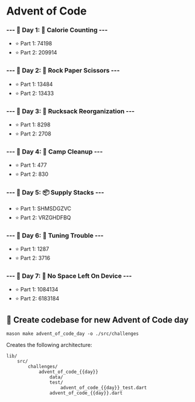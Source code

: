 # Advent of Code

### --- 📆 Day 1: 🍫 Calorie Counting ---
- ⭐️ Part 1: 74198
- ⭐️ Part 2: 209914
### --- 📆 Day 2: 🖖 Rock Paper Scissors ---
- ⭐️ Part 1: 13484
- ⭐️ Part 2: 13433

### --- 📆 Day 3: 🎒 Rucksack Reorganization ---
- ⭐️ Part 1: 8298
- ⭐️ Part 2: 2708

### --- 📆 Day 4: 🧹 Camp Cleanup ---
- ⭐️ Part 1: 477
- ⭐️ Part 2: 830

### --- 📆 Day 5: 📦 Supply Stacks ---
- ⭐️ Part 1: SHMSDGZVC
- ⭐️ Part 2: VRZGHDFBQ

### --- 📆 Day 6: 📡 Tuning Trouble ---
- ⭐️ Part 1: 1287
- ⭐️ Part 2: 3716

### --- 📆 Day 7: 💾 No Space Left On Device ---
- ⭐️ Part 1: 1084134
- ⭐️ Part 2: 6183184

## 📆 Create codebase for new Advent of Code day
```
mason make advent_of_code_day -o ./src/challenges
```

Creates the following architecture:

```
lib/
    src/
        challenges/
            advent_of_code_{{day}}
                data/
                test/
                    advent_of_code_{{day}}_test.dart
                advent_of_code_{{day}}.dart
```
